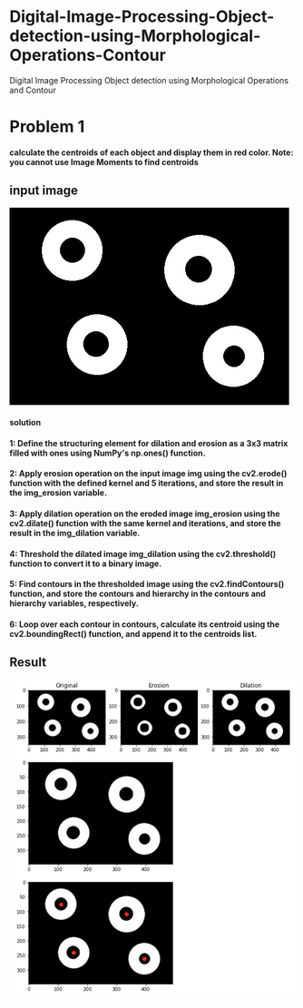 # Digital-Image-Processing-Object-detection-using-Morphological-Operations-Contour
Digital Image Processing Object detection using Morphological Operations and Contour
##
# Problem 1
#### calculate the centroids of each object and display them in red color. Note: you cannot use Image Moments to find centroids
## input image 
![input](https://github.com/MSaadMakhdoom/Computer-vision-Digital-Image-Processing-Object-detection-using-Morphological-Operations-Contour/blob/main/data/circle3.jpg)
#### solution
#### 1: Define the structuring element for dilation and erosion as a 3x3 matrix filled with ones using NumPy's np.ones() function.
#### 2: Apply erosion operation on the input image img using the cv2.erode() function with the defined kernel and 5 iterations, and store the result in the img_erosion variable.
#### 3: Apply dilation operation on the eroded image img_erosion using the cv2.dilate() function with the same kernel and iterations, and store the result in the img_dilation variable.
#### 4: Threshold the dilated image img_dilation using the cv2.threshold() function to convert it to a binary image.
#### 5: Find contours in the thresholded image using the cv2.findContours() function, and store the contours and hierarchy in the contours and hierarchy variables, respectively.
#### 6: Loop over each contour in contours, calculate its centroid using the cv2.boundingRect() function, and append it to the centroids list.
## Result
![input](https://github.com/MSaadMakhdoom/Computer-vision-Digital-Image-Processing-Object-detection-using-Morphological-Operations-Contour/blob/main/output/Screenshot%202023-06-05%20at%206.35.11%20PM.png)
